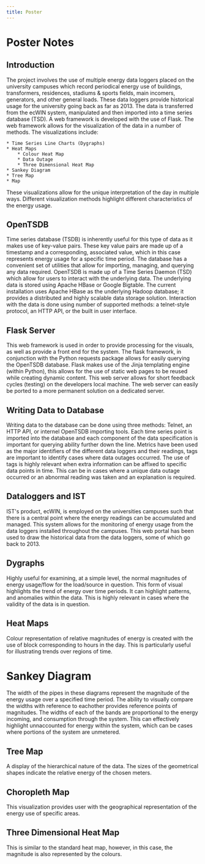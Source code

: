 ```yaml
---
title: Poster
---
```


# Poster Notes

## Introduction

The project involves the use of multiple energy data loggers placed on the university campuses which record periodical energy use of buildings, transformers, residences, stadiums & sports fields, main incomers, generators, and other general loads. These data loggers provide historical usage for the university going back as far as 2013. The data is transferred from the ecWIN system, manipulated and then imported into a time series database (TSD). A web framework is developed with the use of Flask.
The web framework allows for the visualization of the data in a number of methods.
The visualizations include:

    * Time Series Line Charts (Dygraphs)
    * Heat Maps
        * Colour Heat Map
        * Data Outage
        * Three Dimensional Heat Map
    * Sankey Diagram
    * Tree Map
    * Map

These visualizations allow for the unique interpretation of the day in multiple ways. Different visualization methods highlight different characteristics of the energy usage.

## OpenTSDB

Time series database (TSDB) is inherently useful for this type of data as it makes use of key-value pairs. These key value pairs are made up of a timestamp and a corresponding, associated value, which in this case represents energy usage for a specific time period.
The database has a convenient set of utilities that allow for importing, managing, and querying any data required. OpenTSDB is made up of a Time Series Daemon (TSD) which allow for users to interact with the underlying data. The underlying data is stored using Apache HBase or Google Bigtable.
The current installation uses Apache HBase as the underlying Hadoop database; it provides a distributed and  highly scalable data storage solution.
Interaction with the data is done using number of supported methods: a telnet-style protocol, an HTTP API, or the built in user interface.

## Flask Server

This web framework is used in order to provide processing for the visuals, as well as provide a front end for the system.
The flask framework, in conjunction with the Python requests package allows for easily querying the OpenTSDB database.
Flask makes use of the Jinja templating engine (within Python), this allows for the use of static web pages to be reused while creating dynamic content.
This web server allows for short feedback cycles (testing) on the developers local machine. The web server can easily be ported to a more permanent solution on a dedicated server.

## Writing Data to Database

Writing data to the database can be done using three methods: Telnet, an HTTP API, or internel OpenTSDB importing tools.
Each time series point is imported into the database and each component of the data specification is important for querying ability further down the line. Metrics have been used as the major identifiers of the different data loggers and their readings, tags are important to identify cases where data outages occurred. The use of tags is highly relevant when extra information can be affixed to specific data points in time. This can be in cases where a unique data outage occurred or an abnormal reading was taken and an explanation is required.

## Dataloggers and IST

IST's product, ecWIN, is employed on the universities campuses such that there is a central point where the energy readings can be accumulated and managed. This system allows for the monitoring of energy usage from the data loggers installed throughout the campuses.
This web portal has been used to draw the historical data from the data loggers, some of which go back to 2013.

## Dygraphs

Highly useful for examining, at a simple level, the normal magnitudes of energy usage/flow for the load/source in question. This form of visual highlights the trend of energy over time periods. It can highlight patterns, and anomalies within the data. This is highly relevant in cases where the validity of the data is in question.

## Heat Maps

Colour representation of relative magnitudes of energy is created with the use of block corresponding to hours in the day. This is particularly useful for illustrating trends over regions of time. 

# Sankey Diagram

The width of the pipes in these diagrams represent the magnitude of the energy usage over a specified time period. The ability to visually compare the widths with reference to eachother provides reference points of magnitudes. The widths of each of the bands are proportional to the energy incoming, and consumption through the system.
This can effectively highlight unnaccounted for energy within the system, which can be cases where portions of the system are unmetered.

## Tree Map

A display of the hierarchical nature of the data. The sizes of the geometrical shapes indicate the relative energy of the chosen meters.

## Choropleth Map

This visualization provides user with the geographical representation of the energy use of specific areas. 

## Three Dimensional Heat Map

This is similar to the standard heat map, however, in this case, the magnitude is also represented by the colours.